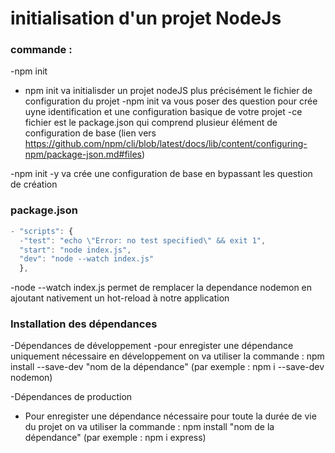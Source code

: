 # initialisation d'un projet NodeJs

### commande :

-npm init

- npm init va initialisder un projet nodeJS plus précisément le fichier de configuration du projet
  -npm init va vous poser des question pour crée uyne identification et une configuration basique de votre projet
  -ce fichier est le package.json qui comprend plusieur élément de configuration de base (lien vers
  https://github.com/npm/cli/blob/latest/docs/lib/content/configuring-npm/package-json.md#files)

-npm init -y va crée une configuration de base en bypassant les question de création

### package.json

```javascript
- "scripts": {
  -"test": "echo \"Error: no test specified\" && exit 1",
  "start": "node index.js",
  "dev": "node --watch index.js"
  },
```

-node --watch index.js permet de remplacer la dependance nodemon en ajoutant nativement un hot-reload à notre application

### Installation des dépendances

-Dépendances de développement
-pour enregister une dépendance uniquement nécessaire en développement on va utiliser la commande : npm install --save-dev "nom de la dépendance" (par exemple : npm i --save-dev nodemon)

-Dépendances de production

- Pour enregister une dépendance nécessaire pour toute la durée de vie du projet on va utiliser la commande : npm install "nom de la dépendance" (par exemple : npm i express)

